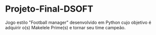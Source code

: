 # Projeto-Final-DSOFT

Jogo estilo "Football manager" desenvolvido em Python cujo objetivo é adquirir o(s) Makelele Prime(s) e tornar seu time campeão.
